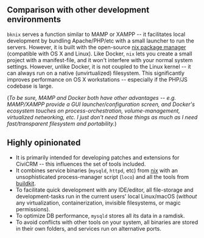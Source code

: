 ## Comparison with other development environments

`bknix` serves a function similar to MAMP or XAMPP -- it facilitates local development by bundling Apache/PHP/etc with a small launcher to run the servers.  However, it is built with the open-source [nix package manager](https://nixos.org/nix) (compatible with OS X and Linux). Like Docker, `nix` lets you create a small project with a manifest-file, and it won't interfere with your normal system settings.  However, unlike Docker, it is not coupled to the Linux kernel -- it can always run on a native (unvirtualized) filesystem.  This significantly improves performance on OS X workstations -- especially if the PHP/JS codebase is large.

(*To be sure, MAMP and Docker both have other advantages -- e.g. MAMP/XAMPP provide a GUI launcher/configuration screen, and Docker's ecosystem touches on process-orchestration, volume-management, virtualized networking, etc. I just don't need those things as much as I need fast/transparent filesystem and portability.*)

## Highly opinionated

* It is primarily intended for developing patches and extensions for CiviCRM -- this influences the set of tools included.
* It combines service binaries (`mysqld`, `httpd`, etc) from [nix](https://nixos.org/nix) with an unsophisticated process-manager script (`loco`) and all the tools from [buildkit](https://github.com/civicrm/civicrm-buildkit).
* To facilitate quick development with any IDE/editor, all file-storage and development-tasks run in the current users' local Linux/macOS (*without* any virtualization, containerization, invisible filesystems, or magic permissions).
* To optimize DB performance, `mysqld` stores all its data in a ramdisk.
* To avoid conflicts with other tools on your system, all binaries are stored in their own folders, and services run on alternative ports.
